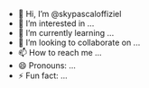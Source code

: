 - 👋 Hi, I’m @skypascaloffiziel
- 👀 I’m interested in ...
- 🌱 I’m currently learning ...
- 💞️ I’m looking to collaborate on ...
- 📫 How to reach me ...
- 😄 Pronouns: ...
- ⚡ Fun fact: ...

<!---
skypascaloffiziel/skypascaloffiziel is a ✨ special ✨ repository because its `README.md` (this file) appears on your GitHub profile.
You can click the Preview link to take a look at your changes.
--->
